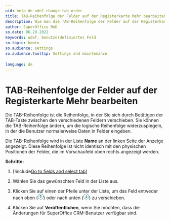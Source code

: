 ```yaml
---
uid: help-de-udef-change-tab-order
title: TAB-Reihenfolge der Felder auf der Registerkarte Mehr bearbeiten
description: Wie man die TAB-Reihenfolge der Felder auf der Registerkarte Mehr bearbeitet
author: SuperOffice RnD
so.date: 06.29.2022
keywords: udef, benutzerdefiniertes Feld
so.topic: howto
so.audience: settings
so.audience.tooltip: Settings and maintenance

language: de
---
```


# TAB-Reihenfolge der Felder auf der Registerkarte Mehr bearbeiten

Die TAB-Reihenfolge ist die Reihenfolge, in der Sie sich durch Betätigen der TAB-Taste zwischen den verschiedenen Feldern verschieben. Sie können die TAB-Reihenfolge ändern, um die logische Reihenfolge widerzuspiegeln, in der die Benutzer normalerweise Daten in Felder eingeben.

Die TAB-Reihenfolge wird in der Liste **Name** an der linken Seite der Anzeige angezeigt. Diese Reihenfolge ist nicht identisch mit den physischen Positionen der Felder, die im Vorschaufeld oben rechts angezeigt werden.

**Schritte:**

1. [!include[Go to fields and select tab](includes/goto-fields.md)]

1. Wählen Sie das gewünschten Feld in der Liste aus.

1. Klicken Sie auf einen der Pfeile unter der Liste, um das Feld entweder nach oben (![Symbol][img1]) oder nach unten (![Symbol][img2]) zu verschieben.

1. Klicken Sie auf **Veröffentlichen**, wenn Sie möchten, dass die Änderungen für SuperOffice CRM-Benutzer verfügbar sind.

<!-- Referenced links -->

<!-- Referenced images -->
[img1]: ../../../../media/icons/arrow-up.png
[img2]: ../../../../media/icons/arrow-down.png

